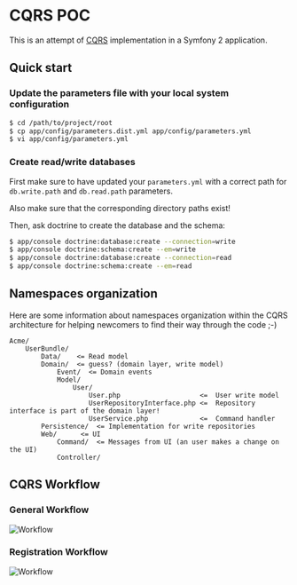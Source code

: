 CQRS POC
========

This is an attempt of [CQRS](http://martinfowler.com/bliki/CQRS.html) implementation in a Symfony 2 application.


Quick start
-----------

### Update the parameters file with your local system configuration

```bash
$ cd /path/to/project/root
$ cp app/config/parameters.dist.yml app/config/parameters.yml
$ vi app/config/parameters.yml
```

### Create read/write databases

First make sure to have updated your `parameters.yml` with a correct path for `db.write.path` and `db.read.path`
parameters.

Also make sure that the corresponding directory paths exist!

Then, ask doctrine to create the database and the schema:

```bash
$ app/console doctrine:database:create --connection=write
$ app/console doctrine:schema:create --em=write
$ app/console doctrine:database:create --connection=read
$ app/console doctrine:schema:create --em=read
```

Namespaces organization
-----------------------

Here are some information about namespaces organization within the CQRS architecture for helping newcomers to find their
way through the code ;-)

```
Acme/
    UserBundle/
        Data/    <= Read model
        Domain/  <= guess? (domain layer, write model)
            Event/  <= Domain events
            Model/
                User/
                    User.php                    <=  User write model
                    UserRepositoryInterface.php <=  Repository interface is part of the domain layer!
                    UserService.php             <=  Command handler
        Persistence/  <= Implementation for write repositories
        Web/      <= UI
            Command/  <= Messages from UI (an user makes a change on the UI)
            Controller/
```


CQRS Workflow
-------------

### General Workflow

![Workflow](https://raw.github.com/benjamindulau/poc-cqrs/master/workflow.png)

### Registration Workflow

![Workflow](https://raw.github.com/benjamindulau/poc-cqrs/master/registration_workflow.png)